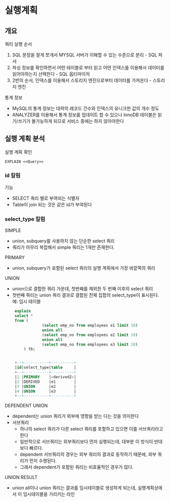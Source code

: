 # 실행계획
## 개요
쿼리 실행 순서
1. SQL 문장을 잘게 쪼개서 MYSQL 서버가 이해할 수 있는 수준으로 분리 - SQL 파서
2. 파싱 정보를 확인하면서 어떤 테이블로 부터 읽고 어떤 인덱스를 이용해서 데이터를 읽어야하는지 선택한다 - SQL 옵티마이저
3. 2번의 순서, 인덱스를 이용해서 스토리지 엔진으로부터 데이터를 가져온다 - 스토리지 엔진

통계 정보
- MySQL의 통계 정보는 대략의 레코드 건수와 인덱스의 유니크한 값의 개수 정도
- ANALYZER를 이용해서 통계 정보를 업데이트 할 수 있으나 InnoDB 테이블은 읽기/쓰기가 불가능하게 되므로 서비스 중에는 하지 않아야한다

## 실행 계획 분석
실행 계획 확인
```
EXPLAIN <<Query>>
```

### id 칼럼
기능
- SELECT 쿼리 별로 부여되는 식별자
- Table이 join 되는 것은 같은 id가 부여된다

### select_type 칼럼
SIMPLE
- union, subquery를 사용하지 않는 단순한 select 쿼리
- 쿼리가 아무리 복잡해서 simple 쿼리는 1개만 존재한다. 

PRIMARY
- union, subquery가 포함된 select 쿼리의 실행 계획에서 가장 바깥쪽의 쿼리

UNION
- union으로 결합한 쿼리 가운데, 첫번째를 제외한 두 번째 이후의 select 쿼리
- 첫번째 쿼리는 union 쿼리 결과로 결합된 전체 집합의 select_type이 표시된다. 예: 임시 테이블 
   ```sql
    explain
    select *
    from (
                (select emp_no from employees e1 limit 10)
                union all
                (select emp_no from employees e2 limit 10)
                union all
                (select emp_no from employees e3 limit 10)
        ) tb;


    +--+-----------+----------+
    |id|select_type|table     |
    +--+-----------+----------+
    |1 |PRIMARY    |<derived2>|
    |2 |DERIVED    |e1        |
    |3 |UNION      |e2        |
    |4 |UNION      |e3        |
    +--+-----------+----------+
   ```

DEPENDENT UNION
- dependent는 union 쿼리가 외부에 영향을 받는 다는 것을 의미한다
- 서브쿼리
   - 하나의 select 쿼리가 다른 select 쿼리를 포함하고 있으면 이를 서브쿼리라고 한다
   - 일반적으로 서브쿼리는 외부쿼리보다 먼저 실행되는데, 대부분 이 방식이 반대보다 빠르다. 
   - dependent 서브쿼리의 경우는 외부 쿼리의 결과로 동작하기 때문에, 외부 쿼리가 먼저 수행된다. 
   - 그래서 dependent가 포함된 쿼리는 비효율적인 경우가 많다. 

UNION RESULT
- union all이나 union 쿼리는 결과를 임시테이블로 생성하게 되는데, 실행계획상에서 이 임시테이블을 가리키는 라인

